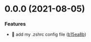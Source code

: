 # 0.0.0 (2021-08-05)


### Features

* 🎸 add my .zshrc config file ([b15ea8b](https://github.com/yanliang-wang/my_config_files/commit/b15ea8bb242db55150fc7feadc8fcd3b5d71ba10))



